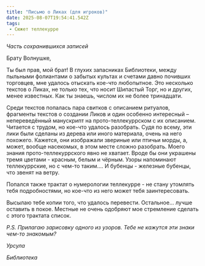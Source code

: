 ```yaml
---
title: "Письмо о Ликах (для игроков)"
date: 2025-08-07T19:54:41.542Z
tags:
 - Сюжет теллекурре
---
```


*Часть сохранившихся записей*

Брату Волнушке,

Ты был прав, мой брат! В глухих запасниках Библиотеки, между пыльными
фолиантами о забытых культах и счетами давно почивших торговцев, мне
удалось отыскать кое-что любопытное. Это несколько текстов о Ликах, не
только тех, что носит Шипастый Торг, но и других, менее известных. Как
ты знаешь, числом их не более тринадцати.

Среди текстов попалась пара свитков с описанием ритуалов, фрагменты
текстов о создании Ликов и один особенно интересный – непереведённый
манускрипт на прото-теллекуррском с их описанием. Читается с трудом, но
кое-что удалось разобрать. Судя по всему, эти лики были сделаны из
дерева или иного материала, очень на него похожего. Кажется, они
изображали звериные или птичьи морды, а, может, вообще насекомых, в этом
месте сложно разобрать. Моего знания прото-теллекуррского явно не
хватает. Вроде бы они украшены тремя цветами - красным, белым и чёрным.
Узоры напоминают теллекуррские, но с чем-то таким…. И бубенцы - железные
бубенцы, что звенят на ветру.

Попался также трактат о нумерологии теллекурре - не стану утомлять тебя
подробностями, но кое-что из него может тебя заинтересовать.

Высылаю тебе копии того, что удалось перевести. Остальное... лучше
оставить в покое. Местные не очень одобряют мое стремление сделать с
этого трактата список.

*P.S. Прилагаю зарисовку одного из узоров. Тебе не кажутся эти знаки
чем-то знакомым?*

*Урсула*

*Библиотека*

